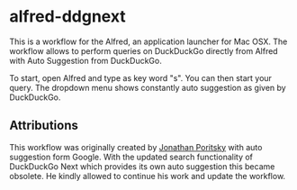 # alfred-ddgnext
This is a workflow for the Alfred, an application launcher for Mac OSX. The workflow allows to perform queries on DuckDuckGo directly from Alfred with Auto Suggestion from DuckDuckGo. 

To start, open Alfred and type as key word "s". You can then start your query. The dropdown menu shows constantly auto suggestion as given by DuckDuckGo.

## Attributions
This workflow was originally created by [Jonathan Poritsky](http://www.candlerblog.com/2014/05/08/duckduckgo-next/) with auto suggestion form Google. With the updated search functionality of DuckDuckGo Next which provides its own auto suggestion this became obsolete. He kindly allowed to continue his work and update the workflow.